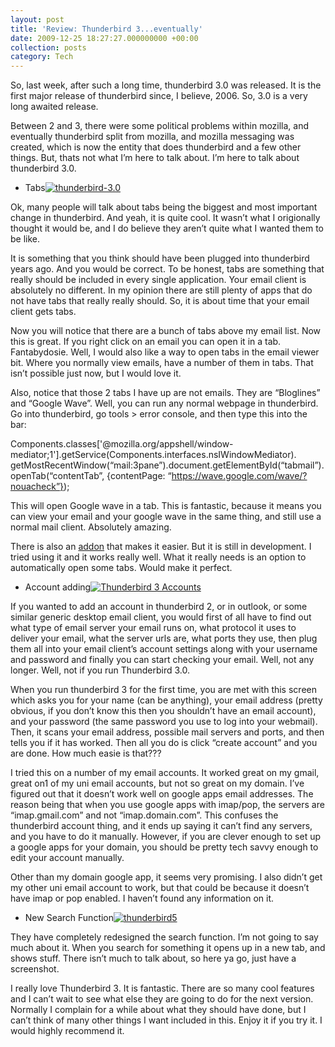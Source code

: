 ```yaml
---
layout: post
title: 'Review: Thunderbird 3...eventually'
date: 2009-12-25 18:27:27.000000000 +00:00
collection: posts
category: Tech
---
```


So, last week, after such a long time, thunderbird 3.0 was released. It is the first major release of thunderbird since, I believe, 2006. So, 3.0 is a very long awaited release.

Between 2 and 3, there were some political problems within mozilla, and eventually thunderbird split from mozilla, and mozilla messaging was created, which is now the entity that does thunderbird and a few other things. But, thats not what I’m here to talk about. I’m here to talk about thunderbird 3.0.

- Tabs[![](http://www.10people.co.uk/wp-content/uploads/2009/12/thunderbird-3.0.jpeg "thunderbird-3.0")](http://www.10people.co.uk/wp-content/uploads/2009/12/thunderbird-3.0.jpeg)

Ok, many people will talk about tabs being the biggest and most important change in thunderbird. And yeah, it is quite cool. It wasn’t what I origionally thought it would be, and I do believe they aren’t quite what I wanted them to be like.

It is something that you think should have been plugged into thunderbird years ago. And you would be correct. To be honest, tabs are something that really should be included in every single application. Your email client is absolutely no different. In my opinion there are still plenty of apps that do not have tabs that really really should. So, it is about time that your email client gets tabs.

Now you will notice that there are a bunch of tabs above my email list. Now this is great. If you right click on an email you can open it in a tab. Fantabydosie. Well, I would also like a way to open tabs in the email viewer bit. Where you normally view emails, have a number of them in tabs. That isn’t possible just now, but I would love it.

Also, notice that those 2 tabs I have up are not emails. They are “Bloglines” and “Google Wave”. Well, you can run any normal webpage in thunderbird. Go into thunderbird, go tools > error console, and then type this into the bar:

Components.classes['@mozilla.org/appshell/window-mediator;1'].getService(Components.interfaces.nsIWindowMediator). getMostRecentWindow(“mail:3pane”).document.getElementById(“tabmail”).openTab(“contentTab”, {contentPage: “https://wave.google.com/wave/?nouacheck”});

This will open Google wave in a tab. This is fantastic, because it means you can view your email and your google wave in the same thing, and still use a normal mail client. Absolutely amazing.

There is also an [addon](https://addons.mozilla.org/en-US/thunderbird/addon/55713) that makes it easier. But it is still in development. I tried using it and it works really well. What it really needs is an option to automatically open some tabs. Would make it perfect.

- Account adding[![](http://www.10people.co.uk/wp-content/uploads/2009/12/thunderbird-3.0-300x187.png "Thunderbird 3 Accounts")](http://www.10people.co.uk/wp-content/uploads/2009/12/thunderbird-3.0.png)

If you wanted to add an account in thunderbird 2, or in outlook, or some similar generic desktop email client, you would first of all have to find out what type of email server your email runs on, what protocol it uses to deliver your email, what the server urls are, what ports they use, then plug them all into your email client’s account settings along with your username and password and finally you can start checking your email. Well, not any longer. Well, not if you run Thunderbird 3.0.

When you run thunderbird 3 for the first time, you are met with this screen which asks you for your name (can be anything), your email address (pretty obvious, if you don’t know this then you shouldn’t have an email account), and your password (the same password you use to log into your webmail). Then, it scans your email address, possible mail servers and ports, and then tells you if it has worked. Then all you do is click “create account” and you are done. How much easie is that???

I tried this on a number of my email accounts. It worked great on my gmail, great on1 of my uni email accounts, but not so great on my domain. I’ve figured out that it doesn’t work well on google apps email addresses. The reason being that when you use google apps with imap/pop, the servers are “imap.gmail.com” and not “imap.domain.com”. This confuses the thunderbird account thing, and it ends up saying it can’t find any servers, and you have to do it manually. However, if you are clever enough to set up a google apps for your domain, you should be pretty tech savvy enough to edit your account manually.

Other than my domain google app, it seems very promising. I also didn’t get my other uni email account to work, but that could be because it doesn’t have imap or pop enabled. I haven’t found any information on it.

- New Search Function[![](http://www.10people.co.uk/wp-content/uploads/2009/12/thunderbird5-300x187.png "thunderbird5")](http://www.10people.co.uk/wp-content/uploads/2009/12/thunderbird5.png)

They have completely redesigned the search function. I’m not going to say much about it. When you search for something it opens up in a new tab, and shows stuff. There isn’t much to talk about, so here ya go, just have a screenshot.

I really love Thunderbird 3. It is fantastic. There are so many cool features and I can’t wait to see what else they are going to do for the next version. Normally I complain for a while about what they should have done, but I can’t think of many other things I want included in this. Enjoy it if you try it. I would highly recommend it.
